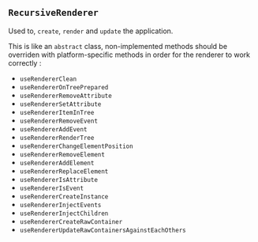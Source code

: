 ## `RecursiveRenderer`

Used to, `create`, `render` and `update` the application.

This is like an `abstract` class, non-implemented methods should be overriden with platform-specific methods in order for the renderer to work correctly :

-   `useRendererClean`
-   `useRendererOnTreePrepared`
-   `useRendererRemoveAttribute`
-   `useRendererSetAttribute`
-   `useRendererItemInTree`
-   `useRendererRemoveEvent`
-   `useRendererAddEvent`
-   `useRendererRenderTree`
-   `useRendererChangeElementPosition`
-   `useRendererRemoveElement`
-   `useRendererAddElement`
-   `useRendererReplaceElement`
-   `useRendererIsAttribute`
-   `useRendererIsEvent`
-   `useRendererCreateInstance`
-   `useRendererInjectEvents`
-   `useRendererInjectChildren`
-   `useRendererCreateRawContainer`
-   `useRendererUpdateRawContainersAgainstEachOthers`
